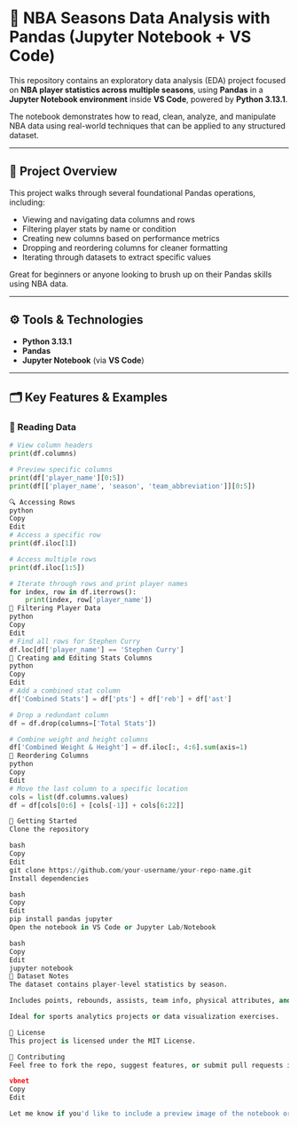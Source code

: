 # 🏀 NBA Seasons Data Analysis with Pandas (Jupyter Notebook + VS Code)

This repository contains an exploratory data analysis (EDA) project focused on **NBA player statistics across multiple seasons**, using **Pandas** in a **Jupyter Notebook environment** inside **VS Code**, powered by **Python 3.13.1**.

The notebook demonstrates how to read, clean, analyze, and manipulate NBA data using real-world techniques that can be applied to any structured dataset.

---

## 📌 Project Overview

This project walks through several foundational Pandas operations, including:
- Viewing and navigating data columns and rows
- Filtering player stats by name or condition
- Creating new columns based on performance metrics
- Dropping and reordering columns for cleaner formatting
- Iterating through datasets to extract specific values

Great for beginners or anyone looking to brush up on their Pandas skills using NBA data.

---

## ⚙️ Tools & Technologies

- **Python 3.13.1**
- **Pandas**
- **Jupyter Notebook** (via **VS Code**)

---

## 🗂️ Key Features & Examples

### 📖 Reading Data

```python
# View column headers
print(df.columns)

# Preview specific columns
print(df['player_name'][0:5])
print(df[['player_name', 'season', 'team_abbreviation']][0:5])

🔍 Accessing Rows
python
Copy
Edit
# Access a specific row
print(df.iloc[1])

# Access multiple rows
print(df.iloc[1:5])

# Iterate through rows and print player names
for index, row in df.iterrows():
    print(index, row['player_name'])
🎯 Filtering Player Data
python
Copy
Edit
# Find all rows for Stephen Curry
df.loc[df['player_name'] == 'Stephen Curry']
🧮 Creating and Editing Stats Columns
python
Copy
Edit
# Add a combined stat column
df['Combined Stats'] = df['pts'] + df['reb'] + df['ast']

# Drop a redundant column
df = df.drop(columns=['Total Stats'])

# Combine weight and height columns
df['Combined Weight & Height'] = df.iloc[:, 4:6].sum(axis=1)
🧾 Reordering Columns
python
Copy
Edit
# Move the last column to a specific location
cols = list(df.columns.values)
df = df[cols[0:6] + [cols[-1]] + cols[6:22]]

🚀 Getting Started
Clone the repository

bash
Copy
Edit
git clone https://github.com/your-username/your-repo-name.git
Install dependencies

bash
Copy
Edit
pip install pandas jupyter
Open the notebook in VS Code or Jupyter Lab/Notebook

bash
Copy
Edit
jupyter notebook
📌 Dataset Notes
The dataset contains player-level statistics by season.

Includes points, rebounds, assists, team info, physical attributes, and more.

Ideal for sports analytics projects or data visualization exercises.

📃 License
This project is licensed under the MIT License.

🙌 Contributing
Feel free to fork the repo, suggest features, or submit pull requests if you'd like to contribute!

vbnet
Copy
Edit

Let me know if you'd like to include a preview image of the notebook or instructions for uploading a CSV/Excel file.
